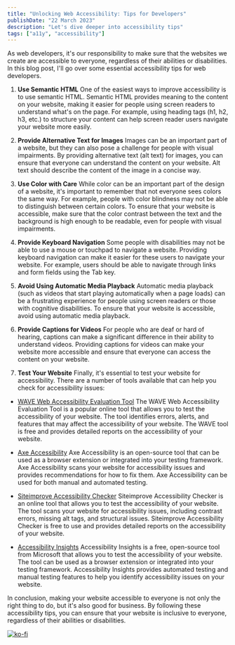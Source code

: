 ```yaml
---
title: "Unlocking Web Accessibility: Tips for Developers"
publishDate: "22 March 2023"
description: "Let's dive deeper into accessibility tips"
tags: ["a11y", "accessibility"]
---
```


As web developers, it's our responsibility to make sure that the websites we create are accessible to everyone, regardless of their abilities or disabilities. In this blog post, I'll go over some essential accessibility tips for web developers.

1. **Use Semantic HTML**
One of the easiest ways to improve accessibility is to use semantic HTML. Semantic HTML provides meaning to the content on your website, making it easier for people using screen readers to understand what's on the page. For example, using heading tags (h1, h2, h3, etc.) to structure your content can help screen reader users navigate your website more easily.

2. **Provide Alternative Text for Images**
Images can be an important part of a website, but they can also pose a challenge for people with visual impairments. By providing alternative text (alt text) for images, you can ensure that everyone can understand the content on your website. Alt text should describe the content of the image in a concise way.

3. **Use Color with Care**
While color can be an important part of the design of a website, it's important to remember that not everyone sees colors the same way. For example, people with color blindness may not be able to distinguish between certain colors. To ensure that your website is accessible, make sure that the color contrast between the text and the background is high enough to be readable, even for people with visual impairments.

4. **Provide Keyboard Navigation**
Some people with disabilities may not be able to use a mouse or touchpad to navigate a website. Providing keyboard navigation can make it easier for these users to navigate your website. For example, users should be able to navigate through links and form fields using the Tab key.

5. **Avoid Using Automatic Media Playback**
Automatic media playback (such as videos that start playing automatically when a page loads) can be a frustrating experience for people using screen readers or those with cognitive disabilities. To ensure that your website is accessible, avoid using automatic media playback.

6. **Provide Captions for Videos**
For people who are deaf or hard of hearing, captions can make a significant difference in their ability to understand videos. Providing captions for videos can make your website more accessible and ensure that everyone can access the content on your website.

7. **Test Your Website**
Finally, it's essential to test your website for accessibility. There are a number of tools available that can help you check for accessibility issues:

- [WAVE Web Accessibility Evaluation Tool](https://wave.webaim.org/)
The WAVE Web Accessibility Evaluation Tool is a popular online tool that allows you to test the accessibility of your website. The tool identifies errors, alerts, and features that may affect the accessibility of your website. The WAVE tool is free and provides detailed reports on the accessibility of your website.

- [Axe Accessibility](https://chrome.google.com/webstore/detail/axe-devtools-web-accessib/lhdoppojpmngadmnindnejefpokejbdd)
Axe Accessibility is an open-source tool that can be used as a browser extension or integrated into your testing framework. Axe Accessibility scans your website for accessibility issues and provides recommendations for how to fix them. Axe Accessibility can be used for both manual and automated testing.

- [Siteimprove Accessibility Checker](https://www.siteimprove.com/toolkit/accessibility-checker/)
Siteimprove Accessibility Checker is an online tool that allows you to test the accessibility of your website. The tool scans your website for accessibility issues, including contrast errors, missing alt tags, and structural issues. Siteimprove Accessibility Checker is free to use and provides detailed reports on the accessibility of your website.

- [Accessibility Insights](https://accessibilityinsights.io/)
Accessibility Insights is a free, open-source tool from Microsoft that allows you to test the accessibility of your website. The tool can be used as a browser extension or integrated into your testing framework. Accessibility Insights provides automated testing and manual testing features to help you identify accessibility issues on your website.

In conclusion, making your website accessible to everyone is not only the right thing to do, but it's also good for business. By following these accessibility tips, you can ensure that your website is inclusive to everyone, regardless of their abilities or disabilities.

[![ko-fi](https://ko-fi.com/img/githubbutton_sm.svg)](https://ko-fi.com/H2H7DIE8I)